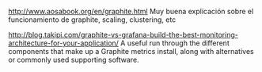 http://www.aosabook.org/en/graphite.html
  Muy buena explicación sobre el funcionamiento de graphite, scaling, clustering, etc

http://blog.takipi.com/graphite-vs-grafana-build-the-best-monitoring-architecture-for-your-application/
  A useful run through the different components that make up a Graphite metrics install, along with alternatives or commonly used supporting software.
